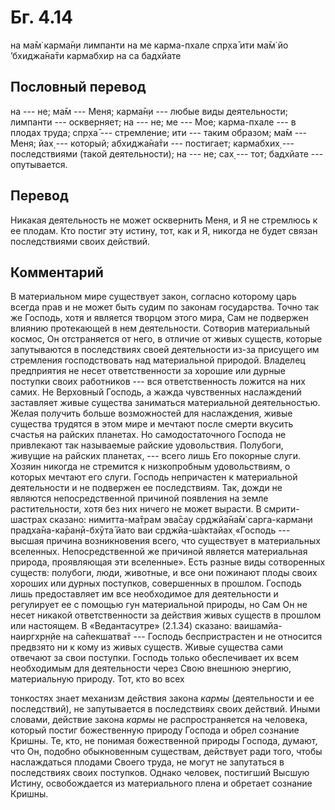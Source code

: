 # Бг. 4.14
на ма̄м̇ карма̄н̣и лимпанти
на ме карма-пхале спр̣ха̄
ити ма̄м̇ йо ’бхиджа̄на̄ти
кармабхир на са бадхйате
## Пословный перевод

на --- не; ма̄м --- Меня; карма̄н̣и --- любые виды деятельности; лимпанти
--- оскверняет; на --- не; ме --- Мое; карма-пхале --- в плодах труда;
спр̣ха̄ --- стремление; ити --- таким образом; ма̄м --- Меня; йах̣ ---
который; абхиджа̄на̄ти --- постигает; кармабхих̣ --- последствиями (такой
деятельности); на --- не; сах̣ --- тот; бадхйате --- опутывается.

## Перевод

Никакая деятельность не может осквернить Меня, и Я не стремлюсь к ее
плодам. Кто постиг эту истину, тот, как и Я, никогда не будет связан
последствиями своих действий.

## Комментарий

В материальном мире существует закон, согласно которому царь всегда прав
и не может быть судим по законам государства. Точно так же Господь, хотя
и является творцом этого мира, Сам не подвержен влиянию протекающей в
нем деятельности. Сотворив материальный космос, Он отстраняется от него,
в отличие от живых существ, которые запутываются в последствиях своей
деятельности из-за присущего им стремления господствовать над
материальной природой. Владелец предприятия не несет ответственности за
хорошие или дурные поступки своих работников --- вся ответственность
ложится на них самих. Не Верховный Господь, а жажда чувственных
наслаждений заставляет живые существа заниматься материальной
деятельностью. Желая получить больше возможностей для наслаждения, живые
существа трудятся в этом мире и мечтают после смерти вкусить счастья на
райских планетах. Но самодостаточного Господа не привлекают так
называемые райские удовольствия. Полубоги, живущие на райских планетах,
--- всего лишь Его покорные слуги. Хозяин никогда не стремится к
низкопробным удовольствиям, о которых мечтают его слуги. Господь
непричастен к материальной деятельности и не подвержен ее последствиям.
Так, дожди не являются непосредственной причиной появления на земле
растительности, хотя без них ничего не может вырасти. В смрити-шастрах
сказано: нимитта-ма̄трам эва̄сау ср̣джйа̄на̄м̇ сарга-карман̣и
прадха̄на-ка̄ран̣ӣ-бхӯта̄ йато ваи ср̣джйа-ш́актайах̣ «Господь --- высшая
причина возникновения всего, что существует в материальных вселенных.
Непосредственной же причиной является материальная природа, проявляющая
эти вселенные». Есть разные виды сотворенных существ: полубоги, люди,
животные, и все они пожинают плоды своих хороших или дурных поступков,
совершенных в прошлом. Господь лишь предоставляет им все необходимое для
деятельности и регулирует ее с помощью гун материальной природы, но Сам
Он не несет никакой ответственности за действия живых существ в прошлом
или настоящем. В «Ведантасутре» (2.1.34) сказано: ваишамйа-наиргхр̣н̣йе на
са̄пекшатва̄т --- Господь беспристрастен и не относится предвзято ни к
кому из живых существ. Живые существа сами отвечают за свои поступки.
Господь только обеспечивает их всем необходимым для деятельности через
Свою внешнюю энергию, материальную природу. Тот, кто во всех

тонкостях знает механизм действия закона *кармы* (деятельности и ее
последствий), не запутывается в последствиях своих действий. Иными
словами, действие закона *кармы* не распространяется на человека,
который постиг божественную природу Господа и обрел сознание Кришны. Те,
кто, не понимая божественной природы Господа, думают, что Он, подобно
обыкновенным существам, действует ради того, чтобы наслаждаться плодами
Своего труда, не могут не запутаться в последствиях своих поступков.
Однако человек, постигший Высшую Истину, освобождается из материального
плена и обретает сознание Кришны.

